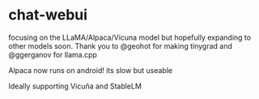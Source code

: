 # chat-webui
focusing on the LLaMA/Alpaca/Vicuna model but hopefully expanding to other models soon. Thank you to @geohot for making tinygrad and @ggerganov for llama.cpp

Alpaca now runs on android! its slow but useable

Ideally supporting Vicuña and StableLM

